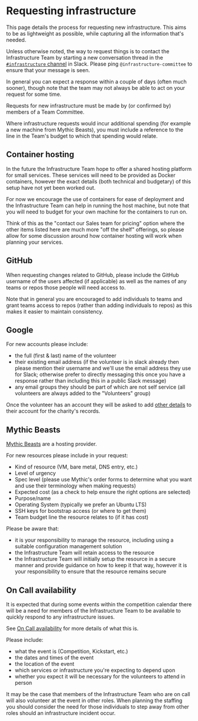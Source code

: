 # Requesting infrastructure

This page details the process for requesting new infrastructure. This aims to be
as lightweight as possible, while capturing all the information that's needed.

Unless otherwise noted, the way to request things is to contact the
Infrastructure Team by starting a new conversation thread in the
[`#infrastructure` channel][slack-infra] in Slack. Please ping
`@infrastructure-committee` to ensure that your message is seen.

In general you can expect a response within a couple of days (often much
sooner), though note that the team may not always be able to act on your request
for some time.

Requests for new infrastructure must be made by (or confirmed by) members of a
Team Committee.

Where infrastructure requests would incur additional spending (for example a new
machine from Mythic Beasts), you must include a reference to the line in the
Team's budget to which that spending would relate.

[slack-infra]: https://studentrobotics.slack.com/messages/infrastructure

## Container hosting

In the future the Infrastructure Team hope to offer a shared hosting platform
for small services. These services will need to be provided as Docker
containers, however the exact details (both technical and budgetary) of this
setup have not yet been worked out.

For now we encourage the use of containers for ease of deployment and the
Infrastructure Team can help in running the host machine, but note that you will
need to budget for your own machine for the containers to run on.

Think of this as the "contact our Sales team for pricing" option where the other
items listed here are much more "off the shelf" offerings, so please allow for
some discussion around how container hosting will work when planning your
services.

## GitHub

When requesting changes related to GitHub, please include the GitHub username of
the users affected (if applicable) as well as the names of any teams or repos
those people will need access to.

Note that in general you are encouraged to add individuals to teams and grant
teams access to repos (rather than adding individuals to repos) as this makes it
easier to maintain consistency.

## Google

For new accounts please include:

- the full (first & last) name of the volunteer
- their existing email address (if the volunteer is in slack already then please
  mention their username and we'll use the email address they use for Slack;
  otherwise prefer to directly messaging this once you have a response rather
  than including this in a public Slack message)
- any email groups they should be part of which are not self service (all
  volunteers are always added to the "Volunteers" group)

Once the volunteer has an account they will be asked to add [other details][volunteer-details]
to their account for the charity's records.

[volunteer-details]: https://opsmanual.studentrobotics.org/about-the-charity/volunteers#volunteers

## Mythic Beasts

[Mythic Beasts](https://www.mythic-beasts.com/) are a hosting provider.

For new resources please include in your request:

- Kind of resource (VM, bare metal, DNS entry, etc.)
- Level of urgency
- Spec level (please use Mythic's order forms to determine what you want and use
  their terminology when making requests)
- Expected cost (as a check to help ensure the right options are selected)
- Purpose/name
- Operating System (typically we prefer an Ubuntu LTS)
- SSH keys for bootstrap access (or where to get them)
- Team budget line the resource relates to (if it has cost)

Please be aware that:

- it is your responsibility to manage the resource, including using a suitable
  configuration management solution
- the Infrastructure Team will retain access to the resource
- the Infrastructure Team will initially setup the resource in a secure manner
  and provide guidance on how to keep it that way, however it is your
  responsibility to ensure that the resource remains secure

## On Call availability

It is expected that during some events within the competition calendar there
will be a need for members of the Infrastructure Team to be available to quickly
respond to any infrastructure issues.

See [On Call availability](./operations.md#on-call-availability) for more
details of what this is.

Please include:

- what the event is (Competition, Kickstart, etc.)
- the dates and times of the event
- the location of the event
- which services or infrastructure you're expecting to depend upon
- whether you expect it will be necessary for the volunteers to attend in person

It may be the case that members of the Infrastructure Team who are on call will
also volunteer at the event in other roles. When planning the staffing you
should consider the need for those individuals to step away from other roles
should an infrastructure incident occur.
